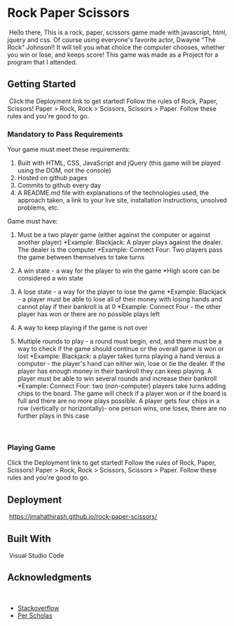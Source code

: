 # Rock Paper Scissors
​
Hello there, This is a rock, paper, scissors game made with javascript, html, jquery and css. Of course using everyone's favorite actor, Dwayne "The Rock" Johnson!! It will tell you what choice the computer chooses, whether you win or lose, and keeps score! This game was made as a Project for a program that I attended.
​
## Getting Started
​
Click the Deployment link to get started! Follow the rules of Rock, Paper, Scissors! Paper > Rock, Rock > Scissors, Scissors > Paper. Follow these rules and you're good to go.
​
### Mandatory to Pass Requirements
​Your game must meet these requirements:

1. Built with HTML, CSS, JavaScript and jQuery (this game will be played using the DOM, not the console)
2. Hosted on github pages
3. Commits to github every day
4. A README.md file with explanations of the technologies used, the approach taken, a link to your live site, installation instructions, unsolved problems, etc.

Game must have:
1. Must be a two player game (either against the computer or against another player)
    *Example: Blackjack: A player plays against the dealer. The dealer is the computer
    *Example: Connect Four: Two players pass the game between themselves to take turns
2. A win state - a way for the player to win the game
    *High score can be considered a win state

3. A lose state - a way for the player to lose the game
    *Example: Blackjack - a player must be able to lose all of their money with losing hands and cannot play if their bankroll is at 0
    *Example: Connect Four - the other player has won or there are no possible plays left

4. A way to keep playing if the game is not over

5. Multiple rounds to play - a round must begin, end, and there must be a way to check if the game should continue or the overall game is won or lost
    *Example: Blackjack: a player takes turns playing a hand versus a computer - the player's hand can either win, lose or tie the dealer. If the player has enough money in their bankroll they can keep playing. A player must be able to win several rounds and increase their bankroll
    *Example: Connect Four: two (non-computer) players take turns adding chips to the board. The game will check if a player won or if the board is full and there are no more plays possible. A player gets four chips in a row (vertically or horizontally)- one person wins, one loses, there are no further plays in this case
​

​
### Playing Game
Click the Deployment link to get started! Follow the rules of Rock, Paper, Scissors! Paper > Rock, Rock > Scissors, Scissors > Paper. Follow these rules and you're good to go.
​
## Deployment
​
https://jmahathirash.github.io/rock-paper-scissors/
​
## Built With
​
Visual Studio Code

## Acknowledgments
​
* [Stackoverflow](https://stackoverflow.com/)
* [Per Scholas](https://perscholas.org/)
